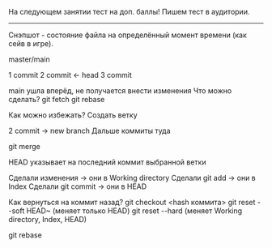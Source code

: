 На следующем занятии тест на доп. баллы!
Пишем тест в аудитории.

----------

Снэпшот - состояние файла на определённый момент времени (как сейв в игре).

master/main 

1 commit
2 commit <- head
3 commit

main ушла вперёд, не получается внести изменения
Что можно сделать?
git fetch
git rebase


Как можно избежать?
Создать ветку

2 commit -> new branch
Дальше коммиты туда

git merge 

HEAD указывает на последний коммит выбранной ветки


Сделали изменения -> они в Working directory
Сделали git add -> они в Index
Сделали git commit -> они в HEAD


Как вернуться на коммит назад?
git checkout <hash коммита>
git reset --soft HEAD~ (меняет только HEAD)
git reset --hard (меняет Working directory, Index, HEAD)



git rebase
